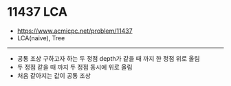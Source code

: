 # 11437 LCA

- https://www.acmicpc.net/problem/11437
- LCA(naive), Tree
---
- 공통 조상 구하고자 하는 두 정점 depth가 같을 때 까지 한 정점 위로 올림
- 두 정점 같을 때 까지 두 정점 동시에 위로 올림
- 처음 같아지는 값이 공통 조상
